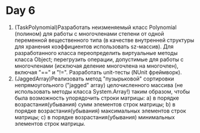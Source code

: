 # Day 6
1) (TaskPolynomial)Разработать неизменяемый класс Polynomial (полином) для работы с многочленами степени от одной переменной вещественного типа (в качестве внутренней структуры для хранения коэффициентов использовать sz-массив). Для разработанного класса переопределить виртуальные методы класса Object; перегрузить операции, допустимые для работы с многочленами (исключая деление многочлена на многочлен), включая "==" и "!=". Разработать unit-тесты (NUnit фреймворк).
2) (JaggedArray)Реализовать метод "пузырьковой" сортировки непрямоугольного ("jagged" array) целочисленного массива (не использовать методы класса System.Array!) таким образом, чтобы была возможность упорядочить строки матрицы:
    a) в порядке возрастания(убывания) сумм элементов строк матрицы;
    b) в порядке возрастания(убывания) максимальных элементов строк матрицы;
    c) в порядке возрастания(убывания) минимальных элементов строк матрицы.
